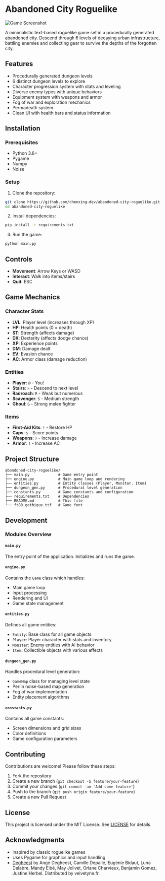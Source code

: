 # Abandoned City Roguelike

![Game Screenshot](screenshot.png)

A minimalistic text-based roguelike game set in a procedurally generated abandoned city. Descend through 6 levels of decaying urban infrastructure, battling enemies and collecting gear to survive the depths of the forgotten city.

## Features

- Procedurally generated dungeon levels
- 6 distinct dungeon levels to explore
- Character progression system with stats and leveling
- Diverse enemy types with unique behaviors
- Equipment system with weapons and armor
- Fog of war and exploration mechanics
- Permadeath system
- Clean UI with health bars and status information

## Installation

### Prerequisites
- Python 3.8+
- Pygame
- Numpy
- Noise

### Setup
1. Clone the repository:
```bash
git clone https://github.com/chenxing-dev/abandoned-city-roguelike.git
cd abandoned-city-roguelike
```

2. Install dependencies:
```bash
pip install -r requirements.txt
```

3. Run the game:
```bash
python main.py
```

## Controls
- **Movement**: Arrow Keys or WASD
- **Interact**: Walk into items/stairs
- **Quit**: ESC

## Game Mechanics

### Character Stats
- **LVL**: Player level (increases through XP)
- **HP**: Health points (0 = death)
- **ST**: Strength (affects damage)
- **DX**: Dexterity (affects dodge chance)
- **XP**: Experience points
- **DM**: Damage dealt
- **EV**: Evasion chance
- **AC**: Armor class (damage reduction)

### Entities
- **Player**: `@` - You!
- **Stairs**: `>` - Descend to next level
- **Radroach**: `R` - Weak but numerous
- **Scavenger**: `S` - Medium strength
- **Ghoul**: `G` - Strong melee fighter

### Items
- **First-Aid Kits**: `!` - Restore HP
- **Caps**: `$` - Score points
- **Weapons**: `)` - Increase damage
- **Armor**: `[` - Increase AC

## Project Structure

```plaintext
abandoned-city-roguelike/
├── main.py             # Game entry point
├── engine.py           # Main game loop and rendering
├── entities.py         # Entity classes (Player, Monster, Item)
├── dungeon_gen.py      # Procedural level generation
├── constants.py        # Game constants and configuration
├── requirements.txt    # Dependencies
├── README.md           # This file
└── ft88_gothique.ttf   # Game font
```

## Development

### Modules Overview

#### `main.py`
The entry point of the application. Initializes and runs the game.

#### `engine.py`
Contains the `Game` class which handles:
- Main game loop
- Input processing
- Rendering and UI
- Game state management

#### `entities.py`
Defines all game entities:
- `Entity`: Base class for all game objects
- `Player`: Player character with stats and inventory
- `Monster`: Enemy entities with AI behavior
- `Item`: Collectible objects with various effects

#### `dungeon_gen.py`
Handles procedural level generation:
- `GameMap` class for managing level state
- Perlin noise-based map generation
- Fog of war implementation
- Entity placement algorithms

#### `constants.py`
Contains all game constants:
- Screen dimensions and grid sizes
- Color definitions
- Game configuration parameters

## Contributing

Contributions are welcome! Please follow these steps:
1. Fork the repository
2. Create a new branch (`git checkout -b feature/your-feature`)
3. Commit your changes (`git commit -am 'Add some feature'`)
4. Push to the branch (`git push origin feature/your-feature`)
5. Create a new Pull Request

## License

This project is licensed under the MIT License. See [LICENSE](LICENSE) for details.

## Acknowledgments

- Inspired by classic roguelike games
- Uses Pygame for graphics and input handling
- [Degheest](https://velvetyne.fr/fonts/degheest/) by Ange Degheest, Camille Depalle, Eugénie Bidaut, Luna Delabre, Mandy Elbé, May Jolivet, Oriane Charvieux, Benjamin Gomez, Justine Herbel. Distributed by velvetyne.fr.
